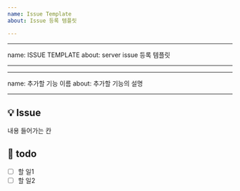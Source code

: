 ```yaml
---
name: Issue Template
about: Issue 등록 템플릿

---
```


---
name: ISSUE TEMPLATE
about: server issue 등록 템플릿

---

---
name: 추가할 기능 이름
about: 추가할 기능의 설명

---

## 💡 Issue
내용 들어가는 칸

## 📝 todo
- [ ] 할 일1
- [ ] 할 일2
